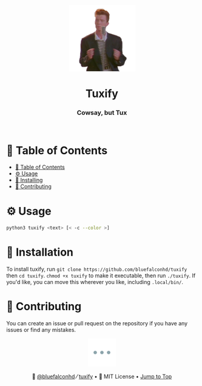 <!-- Readmeify - @readmeify/docs -->

<!-- Top section -->
<p align="center">
  <img src="./assets/logo.png" height="175px">
  <br>
  <h1 align="center" >Tuxify</h1>
  <h3 align="center" >Cowsay, but Tux</h3>
</p>

<br>

<!-- Table of contents -->
# 🧂 Table of Contents
- [🧂 Table of Contents](#-table-of-contents)
- [⚙️ Usage](#️-usage)
- [📡 Installing](#-installation)
- [🚀 Contributing](#-contributing)

<!-- Main Usage -->
# ⚙️ Usage
```bash
python3 tuxify <text> [< -c --color >]
```

# 📡 Installation
To install tuxify, run `git clone https://github.com/bluefalconhd/tuxify` then `cd tuxify`. `chmod +x tuxify` to make it executable, then run `./tuxify`. If you'd like, you can move this wherever you like, including `.local/bin/`.

# 🚀 Contributing
You can create an issue or pull request on the repository if you have any issues or find any mistakes.

<!-- Footer  -->
<p align="center" ><img src="./assets/seperator.png" height="75px"></p>

<p align="center">
  <span>
    👼
    <a href="https://github.com/bluefalconhd">@bluefalconhd</a>
  </span>
  ⁄
  <span>
    <a href="https://github.com/bluefalconhd/tuxify">tuxify</a>
  </span>
  •
  <span>👮 MIT License</span>
  •
  <span><a href="#-table-of-contents">Jump to Top</a></span>
</p>
